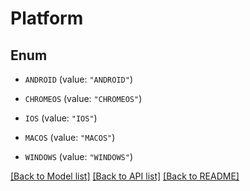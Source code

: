 # Platform

## Enum


* `ANDROID` (value: `"ANDROID"`)

* `CHROMEOS` (value: `"CHROMEOS"`)

* `IOS` (value: `"IOS"`)

* `MACOS` (value: `"MACOS"`)

* `WINDOWS` (value: `"WINDOWS"`)


[[Back to Model list]](../README.md#documentation-for-models) [[Back to API list]](../README.md#documentation-for-api-endpoints) [[Back to README]](../README.md)


